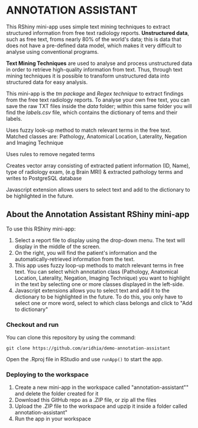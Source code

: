 # ANNOTATION ASSISTANT

This RShiny mini-app uses simple text mining techniques to extract structured information from free text radiology reports. **Unstructured data**, such as free text, froms nearly 80% of the world's data; this is data that does not have a pre-defined data model, which makes it very difficult to analyse using conventional programs. 

**Text Mining Techniques** are used to analyse and process unstructured data in order to retrieve high-quality information from text. Thus, through text mining techniques it is possible to transform unstructured data into structured data for easy analysis.

This mini-app is the *tm package* and *Regex technique* to extract findings from the free text radiology reports. To analyse your own free text, you can save the raw TXT files inside the *data* folder; within this same folder you will find the *labels.csv* file, which contains the dictionary of tems and their labels.



Uses fuzzy look-up method to match relevant terms in the free text. Matched classes are: Pathology, Anatomical Location, Laterality, Negation 
and Imaging Technique

Uses rules to remove negated terms

Creates vector array consisting of extracted patient information (ID, Name), type of radiology exam, (e.g Brain MRI) & extracted pathology terms and writes 
to PostgreSQL database  

Javascript extension allows users to select text and add to the dictionary to be highlighted in the future. 



## About the Annotation Assistant RShiny mini-app

To use this RShiny mini-app:

1. Select a report file to display using the drop-down menu. The text will display in the middle of the screen.
2. On the right, you will find the patient's information and the automatically-retrieved information from the text.
3. This app uses fuzzy loop-up methods to match relevant terms in free text. You can select which annotation class (Pathology, Anatomical Location, Laterality, Negation, Imaging Technique) you want to highlight in the text by selecting one or more classes displayed in the left-side.
4. Javascript extensions allows you to select text and add it to the dictionary to be highlighted in the future. To do this, you only have to select one or more word, select to which class belongs and click to "Add to dictionary"

### Checkout and run

You can clone this repository by using the command:

```
git clone https://github.com/aridhia/demo-annotation-assistant
```

Open the .Rproj file in RStudio and use `runApp()` to start the app.

### Deploying to the workspace

1. Create a new mini-app in the workspace called "annotation-assistant"" and delete the folder created for it
2. Download this GitHub repo as a .ZIP file, or zip all the files
3. Upload the .ZIP file to the workspace and upzip it inside a folder called annotation-assistant"
4. Run the app in your workspace